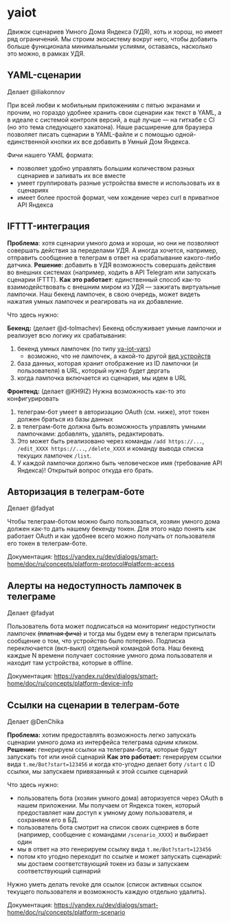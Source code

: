 # yaiot

Движок сценариев Умного Дома Яндекса (УДЯ), хоть и хорош, но имеет ряд ограничений. Мы строим экосистему вокруг него, чтобы добавить больше функционала минимальными услиями, оставаясь, насколько это можно, в рамках УДЯ.

## YAML-сценарии

Делает @iliakonnov

При всей любви к мобильным приложениям с пятью экранами и прочим, но гораздо удобнее хранить свои сценарии как текст в YAML, а в идеале с системой контроля версий, а ещё лучше — на гитхабе с CI (но это тема следующего хакатона). Наше расширение для браузера позволяет писать сценарии в YAML-файле и с помощью одной-единственной кнопки их все добавить в Умный Дом Яндекса.

Фичи нашего YAML формата:
- позволяет удобно управлять большим количеством разных сценариев и заливать их все вместе
- умеет группировать разные устройства вместе и использовать их в сценариях
- имеет более простой формат, чем хождение через curl в приватное API Яндекса

## IFTTT-интеграция

**Проблема**: хотя сценарии умного дома и хороши, но они не позволяют совершать действия за переделами УДЯ. А иногда хочется, например, отправить сообщение в телеграм в ответ на срабатывание какого-либо датчика.
**Решение**: добавить в УДЯ возможность совершать действия во внешних системах (например, ходить в API Telegram или запускать сценарии IFTTT).
**Как это работает**: единственный способ как-то взаимодействовать с внешним миром из УДЯ — зажигать виртуальные лампочки. Наш бекенд лампочек, в свою очередь, может видеть нажатия умных лампочек и реагировать на их добавление.

Что здесь нужно:

**Бекенд:** (делает @d-tolmachev)
Бекенд обслуживает умные лампочки и реализует всю логику их срабатывания:
1. бекенд умных лампочек (по типу [ya-iot-vars](https://github.com/iliakonnov/ya-iot-vars))
	* возможно, что не лампочек, а какой-то другой [вид устройств](https://yandex.ru/dev/dialogs/smart-home/doc/ru/concepts/device-types)
2. база данных, которая хранит отображение из ID лампочки (и пользователя) в URL, который нужно будет дергать
3. когда лампочка включается из сценария, мы идем в URL

**Фронтенд:** (делает @KH9IZ)
Нужна возможность как-то это конфигурировать

1. телеграм-бот умеет в авторизацию OAuth (см. ниже), этот токен должен браться из базы данных
2. в телеграм-боте должна быть возможность управлять умными лампочками: добавлять, удалять, редактировать.
3. Это может быть реализовано через команды `/add https://...`, `/edit_XXXX https://...`, `/delete_XXXX` и команду вывода списка текущих лампочек `/list`.
4. У каждой лампочки должно быть человеческое имя (требование API Яндекса)! Открытый вопрос откуда его брать.

## Авторизация в телеграм-боте

Делает @fadyat

Чтобы телеграм-ботом можно было пользоваться, хозяин умного дома должен как-то дать нашему бекенду токен. Для этого надо понять как работает OAuth и как удобнее всего можно получать от пользователя его токен в телеграм-боте.

Документация: https://yandex.ru/dev/dialogs/smart-home/doc/ru/concepts/platform-protocol#platform-access

## Алерты на недоступность лампочек в телеграме

Делает @fadyat

Пользователь бота может подписаться на мониторинг недоступности лампочек ~~(платная фича)~~ и тогда мы будем ему в телегарм присылать сообщение о том, что устройство было потеряно.
Подписка переключается (вкл-выкл) отдельной командой бота.
Наш бекенд каждые N времени получает состояние умного дома пользователя и находит там устройства, которые в offline.

Документация: https://yandex.ru/dev/dialogs/smart-home/doc/ru/concepts/platform-device-info

## Ссылки на сценарии в телеграм-боте

Делает @DenChika

**Проблема:** хотим предоставлять возможность легко запускать сценарии умного дома из интерфейса телеграма одним кликом.
**Решение:** генерируем ссылки на телеграм-бота, которые будут запускать тот или иной сценарий
**Как это работает:** генерируем ссылки вида `t.me/Bot?start=123456` и когда кто-угодно делает боту `/start` с ID ссылки, мы запускаем привязанный к этой ссылке сценарий

Что здесь нужно:
* пользователь бота (хозяин умного дома) авторизуется через OAuth в нашем приложении. Мы получаем от Яндекса токен, который предоставляет нам доступ к умному дому пользователя, и сохраняем его в БД.
* пользователь бота смотрит на список своих сценриев в боте (например, сообщение с командами `/scenario_XXXX`) и выбирает один
* мы в ответ на это генерируем ссылку вида `t.me/Bot?start=123456`
* потом кто угодно переходит по ссылке и может запускать сценарий: мы достаем соответствующий токен из базы и запускаем соответствующий сценарий

Нужно уметь делать revoke для ссылок (список активных ссылок текущего пользователя и возможность каждую отдельно удалить).

Документация: https://yandex.ru/dev/dialogs/smart-home/doc/ru/concepts/platform-scenario
<!--stackedit_data:
eyJoaXN0b3J5IjpbLTY4ODIxMzc1NSw2MTQ2MDAyMzMsMTkzND
Y5MjkzLDE2NDM3MDQ3OTFdfQ==
-->
